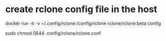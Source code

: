 # create rclone config file in the host

docker run -it -v ~/.config/rclone:/config/rclone rclone/rclone:beta config

sudo chmod 0644 .config/rclone/rclone.conf
